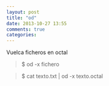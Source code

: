 ```yaml
---
layout: post
title: "od"
date: 2013-10-27 13:55
comments: true
categories: 
---
```

Vuelca ficheros en octal

>$ od -x fichero 

>$ cat texto.txt | od -x texto.octal

